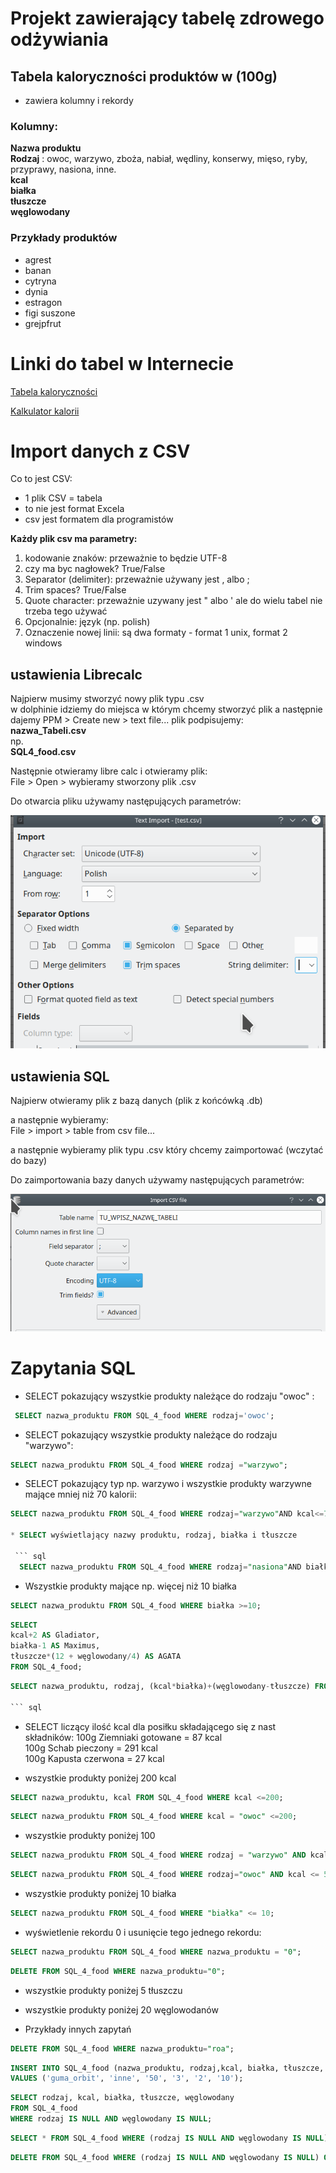 # Projekt zawierający tabelę zdrowego odżywiania

## Tabela kaloryczności produktów w (100g)

* zawiera kolumny i rekordy

### Kolumny:  
**Nazwa produktu**  
**Rodzaj**  : owoc, warzywo, zboża, nabiał, wędliny, konserwy, mięso, ryby, przyprawy, nasiona, inne.   
**kcal**  
**białka**  
**tłuszcze**  
**węglowodany**  

### Przykłady produktów   

* agrest
* banan
* cytryna
* dynia
* estragon
* figi suszone
* grejpfrut

# Linki do tabel w Internecie
[Tabela kaloryczności](https://potrafiszschudnac.pl/diety/tabele-kalorycznosci-produktow/)

[Kalkulator kalorii](https://kalkulatorkalorii.net/tabela-kalorii)
 

# Import danych z CSV

Co to jest CSV:  
* 1 plik CSV = tabela
* to nie jest format Excela
* csv jest formatem dla programistów

**Każdy plik csv ma parametry:**  

1. kodowanie znaków: przeważnie to będzie UTF-8  
2. czy ma byc nagłowek? True/False  
3. Separator (delimiter): przeważnie używany jest  , 
albo  ;  
4. Trim spaces? True/False
5. Quote character: przeważnie uzywany jest " albo '
ale do wielu tabel nie trzeba tego używać
6. Opcjonalnie: język (np. polish)  
7. Oznaczenie nowej linii: są dwa formaty - format 1 unix, format 2 windows

## ustawienia Librecalc

Najpierw musimy stworzyć nowy plik typu .csv  
w dolphinie idziemy do miejsca w którym chcemy stworzyć plik a następnie dajemy PPM > Create new > text file... 
plik podpisujemy:  
**nazwa\_Tabeli.csv**  
np.  
**SQL4\_food.csv**  

Następnie otwieramy libre calc i otwieramy plik:  
File > Open > wybieramy stworzony plik .csv    

Do otwarcia pliku używamy następujących parametrów:  

![](./IMG/csv_librecalc1.png)

## ustawienia SQL

Najpierw otwieramy plik z bazą danych (plik z końcówką   .db)  

a następnie wybieramy:  
File > import > table from csv file...  

a następnie wybieramy plik typu .csv który chcemy zaimportować (wczytać do bazy)  

Do zaimportowania bazy danych używamy następujących parametrów:  

![](./IMG/csv_sqllite1.png)

# Zapytania SQL

* SELECT pokazujący wszystkie produkty należące do rodzaju "owoc" :  

``` sql
 SELECT nazwa_produktu FROM SQL_4_food WHERE rodzaj='owoc';
 ```
* SELECT pokazujący wszystkie produkty należące do rodzaju "warzywo":

``` sql
SELECT nazwa_produktu FROM SQL_4_food WHERE rodzaj ="warzywo";
```

* SELECT pokazujący typ np. warzywo i wszystkie produkty warzywne mające mniej niż 70 kalorii:

``` sql
SELECT nazwa_produktu FROM SQL_4_food WHERE rodzaj="warzywo"AND kcal<=70;

* SELECT wyświetlający nazwy produktu, rodzaj, białka i tłuszcze

 ``` sql
  SELECT nazwa_produktu FROM SQL_4_food WHERE rodzaj="nasiona"AND białka<=5 AND tłuszcze<=1.2;
 ```



* Wszystkie produkty mające np. więcej niż 10 białka

``` sql
SELECT nazwa_produktu FROM SQL_4_food WHERE białka >=10;
```

``` sql
SELECT 
kcal+2 AS Gladiator, 
białka-1 AS Maximus, 
tłuszcze*(12 + węglowodany/4) AS AGATA 
FROM SQL_4_food;
```

``` sql
SELECT nazwa_produktu, rodzaj, (kcal*białka)+(węglowodany-tłuszcze) FROM SQL_4_food;

``` sql

```

* SELECT liczący ilość kcal dla posiłku składającego się z nast składników:
100g Ziemniaki gotowane  = 87 kcal  
100g Schab pieczony = 291 kcal  
100g Kapusta czerwona = 27 kcal  


* wszystkie produkty poniżej 200 kcal

``` sql
SELECT nazwa_produktu, kcal FROM SQL_4_food WHERE kcal <=200;
```

``` sql
SELECT nazwa_produktu FROM SQL_4_food WHERE kcal = "owoc" <=200;
```
* wszystkie produkty poniżej 100

``` sql
SELECT nazwa_produktu FROM SQL_4_food WHERE rodzaj = "warzywo" AND kcal <=100;
```

``` sql
SELECT nazwa_produktu FROM SQL_4_food WHERE rodzaj="owoc" AND kcal <= 50;
```

* wszystkie produkty poniżej 10 białka

``` sql
SELECT nazwa_produktu FROM SQL_4_food WHERE "białka" <= 10;
```

* wyświetlenie rekordu 0 i usunięcie tego jednego rekordu:

``` sql
SELECT nazwa_produktu FROM SQL_4_food WHERE nazwa_produktu = "0";
```

``` sql
DELETE FROM SQL_4_food WHERE nazwa_produktu="0";
```

* wszystkie produkty poniżej 5 tłuszczu

* wszystkie produkty poniżej 20 węglowodanów

* Przykłady innych zapytań

``` sql
DELETE FROM SQL_4_food WHERE nazwa_produktu="roa";
```

``` sql
INSERT INTO SQL_4_food (nazwa_produktu, rodzaj,kcal, białka, tłuszcze, węglowodany)
VALUES ('guma_orbit', 'inne', '50', '3', '2', '10');
```


``` sql
SELECT rodzaj, kcal, białka, tłuszcze, węglowodany
FROM SQL_4_food
WHERE rodzaj IS NULL AND węglowodany IS NULL;
``` 


``` sql
SELECT * FROM SQL_4_food WHERE (rodzaj IS NULL AND węglowodany IS NULL) OR (nazwa_produktu ='0' AND rodzaj='0' AND kcal ='0' AND białka ='0' AND tłuszcze ='0' AND węglowodany ='0');
```

``` sql
DELETE FROM SQL_4_food WHERE (rodzaj IS NULL AND węglowodany IS NULL) OR (nazwa_produktu ='0' AND rodzaj='0' AND kcal ='0' AND białka ='0' AND tłuszcze ='0' AND węglowodany ='0')
``` 
